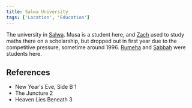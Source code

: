 ```yaml
---
title: Salwa University
tags: ['Location', 'Education']
---
```

The university in [Salwa](wiki/Salwa.md). Musa is a student here, and [Zach](wiki/Zach.md) used to study maths there on a scholarship, but dropped out in first year due to the competitive pressure, sometime around 1996. [Rumeha](wiki/Rumeha.md) and [Sabbah](wiki/Sabbah.md) were students here.

## References
- New Year's Eve, Side B 1
- The Juncture 2
- Heaven Lies Beneath 3
